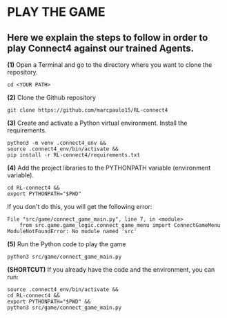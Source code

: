 # PLAY THE GAME

Here we explain the steps to follow in order to play Connect4 against our trained Agents.
-----------------------------------

**(1)** Open a Terminal and go to the directory where you want to clone the repository.

```cd <YOUR PATH>```


**(2)** Clone the Github repository

```git clone https://github.com/marcpaulo15/RL-connect4```


**(3)** Create and activate a Python virtual environment. Install the requirements.

```
python3 -m venv .connect4_env &&
source .connect4_env/bin/activate &&
pip install -r RL-connect4/requirements.txt
```


**(4)** Add the project libraries to the PYTHONPATH variable (environment variable).

```
cd RL-connect4 &&
export PYTHONPATH="$PWD"
```

If you don't do this, you will get the following error:
```
File "src/game/connect_game_main.py", line 7, in <module>
    from src.game.game_logic.connect_game_menu import ConnectGameMenu
ModuleNotFoundError: No module named 'src'
```


**(5)** Run the Python code to play the game

```python3 src/game/connect_game_main.py```


**(SHORTCUT)** If you already have the code and the environment, you can run:

```
source .connect4_env/bin/activate &&
cd RL-connect4 &&
export PYTHONPATH="$PWD" &&
python3 src/game/connect_game_main.py
```

